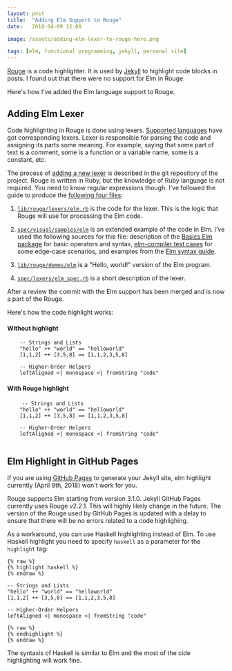 ```yaml
---
layout: post
title:  "Adding Elm Support to Rouge"
date:   2018-04-09 12:00

image: /assets/adding-elm-lexer-to-rouge-hero.png

tags: [elm, functional programming, jekyll, personal site]
---
```


[Rouge](http://rouge.jneen.net/) is a code highlighter. It is used by [Jekyll](https://jekyllrb.com) to highlight code blocks in posts. I found out that there were no support for Elm in Rouge.

Here's how I've added the Elm language support to Rouge.

## Adding Elm Lexer
Code highlighting in Rouge is done using lexers. [Supported languages](https://github.com/jneen/rouge/tree/853e0cdb9e9f3121460565ebcaabe9c0616eb968/lib/rouge/lexers) have got corresponding lexers. Lexer is responsible for parsing the code and assigning its parts some meaning. For example, saying that some part of text is a comment, some is a function or a variable name, some is a constant, etc.

The process of [adding a new lexer](https://github.com/jneen/rouge/wiki/Adding-a-new-lexer) is described in the git repository of the project. Rouge is written in Ruby, but the knowledge of Ruby language is not required. You need to know regular expressions though. I've followed the guide to produce the [following four files](https://github.com/jneen/rouge/commit/853e0cdb9e9f3121460565ebcaabe9c0616eb968):
1. [`lib/rouge/lexers/elm.rb`](https://github.com/jneen/rouge/blob/853e0cdb9e9f3121460565ebcaabe9c0616eb968/lib/rouge/lexers/elm.rb) is the code for the lexer. This is the logic that Rouge will use for processing the Elm code.

2. [`spec/visual/samples/elm`](https://github.com/jneen/rouge/blob/853e0cdb9e9f3121460565ebcaabe9c0616eb968/spec/visual/samples/elm) is an extended example of the code in Elm. I've used the following sources for this file: description of the [Basics Elm package](http://package.elm-lang.org/packages/elm-lang/core/5.1.1/Basics) for basic operators and syntax, [elm-compiler test cases](https://github.com/elm-lang/elm-compiler/tree/0.17.1/tests/test-files) for some edge-case scenarios, and examples from the [Elm syntax guide](http://elm-lang.org/docs/syntax).

3. [`lib/rouge/demos/elm`](https://github.com/jneen/rouge/blob/853e0cdb9e9f3121460565ebcaabe9c0616eb968/lib/rouge/demos/elm) is a "Hello, world!" version of the Elm program.

4. [`spec/lexers/elm_spec.rb`](https://github.com/jneen/rouge/blob/853e0cdb9e9f3121460565ebcaabe9c0616eb968/spec/lexers/elm_spec.rb) is a short description of the lexer.

After a review the commit with the Elm support has been merged and is now a part of the Rouge.

Here's how the code highlight works:
#### Without highlight

```
    -- Strings and Lists
    "hello" ++ "world" == "helloworld"
    [1,1,2] ++ [3,5,8] == [1,1,2,3,5,8]

    -- Higher-Order Helpers
    leftAligned <| monospace <| fromString "code"
```

#### With Rouge highlight

<pre class="highlight">
    <code><span class="c1">-- Strings and Lists</span>
    <span class="s">"</span><span class="s2">hello"</span> <span class="o">++</span> <span class="s">"</span><span class="s2">world"</span> <span class="o">==</span> <span class="s">"</span><span class="s2">helloworld"</span>
    <span class="p">[</span><span class="mi">1</span><span class="o">,</span><span class="mi">1</span><span class="o">,</span><span class="mi">2</span><span class="p">]</span> <span class="o">++</span> <span class="p">[</span><span class="mi">3</span><span class="o">,</span><span class="mi">5</span><span class="o">,</span><span class="mi">8</span><span class="p">]</span> <span class="o">==</span> <span class="p">[</span><span class="mi">1</span><span class="o">,</span><span class="mi">1</span><span class="o">,</span><span class="mi">2</span><span class="o">,</span><span class="mi">3</span><span class="o">,</span><span class="mi">5</span><span class="o">,</span><span class="mi">8</span><span class="p">]</span>

    <span class="c1">-- Higher-Order Helpers</span>
    <span class="n">leftAligned</span> <span class="o">&lt;|</span> <span class="n">monospace</span> <span class="o">&lt;|</span> <span class="n">fromString</span> <span class="s">"</span><span class="s2">code"</span>
    </code>
</pre>

## Elm Highlight in GitHub Pages
If you are using [GitHub Pages](https://pages.github.com/) to generate your Jekyll site, elm highlight currently (April 9th, 2018) won't work for you.

Rouge supports Elm starting from version 3.1.0. Jekyll GitHub Pages currently uses Rouge v2.2.1. This will highly likely change in the future. The version of the Rouge used by GitHub Pages is updated with a delay to ensure that there will be no errors related to a code highlighing.

As a workaround, you can use Haskell highlighting instead of Elm. To use Haskell highlight you need to specify `haskell` as a parameter for the `highlight` tag:
```
{% raw %}
{% highlight haskell %}
{% endraw %}
```
```
-- Strings and Lists
"hello" ++ "world" == "helloworld"
[1,1,2] ++ [3,5,8] == [1,1,2,3,5,8]

-- Higher-Order Helpers
leftAligned <| monospace <| fromString "code"
```
```
{% raw %}
{% endhighlight %}
{% endraw %}
```

The syntaxis of Haskell is similar to Elm and the most of the cide highlighting will work fine.
